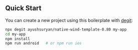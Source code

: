 ## Quick Start

You can create a new project using this boilerplate with [degit](https://github.com/Rich-Harris/degit):

```bash
npx degit ayushsuryan/native-wind-template-0.80 my-app
cd my-app
npm install
npm run android   # or npm run ios